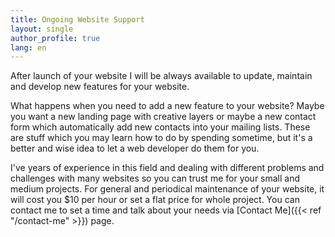 ```yaml
---
title: Ongoing Website Support
layout: single
author_profile: true
lang: en
---
```

After launch of your website I will be always available to update, maintain and develop new features for your website.

What happens when you need to add a new feature to your website? Maybe you want a new landing page with creative layers or maybe a new contact form which automatically add new contacts into your mailing lists. These are stuff which you may learn how to do by spending sometime, but it's a better and wise idea to let a web developer do them for you.  

I've years of experience in this field and dealing with different problems and challenges with many websites so you can trust me for your small and medium projects. For general and periodical maintenance of your website, it will cost you $10 per hour or set a flat price for whole project. You can contact me to set a time and talk about your needs via [Contact Me]({{< ref "/contact-me" >}}) page.
